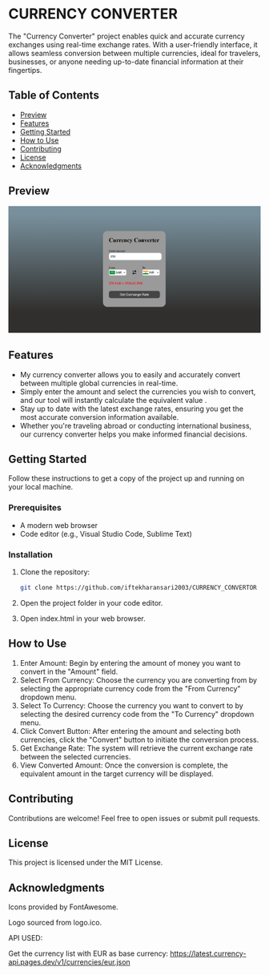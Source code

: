 # CURRENCY CONVERTER 

The "Currency Converter" project enables quick and accurate currency exchanges using real-time exchange rates. With a user-friendly interface, it allows seamless conversion between multiple currencies, ideal for travelers, businesses, or anyone needing up-to-date financial information at their fingertips.

## Table of Contents

- [Preview](#preview)
- [Features](#features)
- [Getting Started](#getting-started)
- [How to Use](#how-to-Use)
- [Contributing](#contributing)
- [License](#license)
- [Acknowledgments](#acknowledgments)

## Preview
![preview.png](assets/Preview.png?raw=true)

## Features
- My currency converter allows you to easily and accurately convert between multiple global currencies in real-time.
- Simply enter the amount and select the currencies you wish to convert, and our tool will instantly calculate the equivalent value .
- Stay up to date with the latest exchange rates, ensuring you get the most accurate conversion information available.
- Whether you're traveling abroad or conducting international business, our currency converter helps you make informed financial decisions.

## Getting Started
Follow these instructions to get a copy of the project up and running on your local machine.

### Prerequisites
- A modern web browser
- Code editor (e.g., Visual Studio Code, Sublime Text)

### Installation
1. Clone the repository:
   ```bash
   git clone https://github.com/iftekharansari2003/CURRENCY_CONVERTOR
   ```

3. Open the project folder in your code editor.

4. Open index.html in your web browser.

## How to Use
1. Enter Amount: Begin by entering the amount of money you want to convert in the "Amount" field.
2. Select From Currency: Choose the currency you are converting from by selecting the appropriate currency code from the "From Currency" dropdown menu.
3. Select To Currency: Choose the currency you want to convert to by selecting the desired currency code from the "To Currency" dropdown menu.
4. Click Convert Button: After entering the amount and selecting both currencies, click the "Convert" button to initiate the conversion process.
5. Get Exchange Rate: The system will retrieve the current exchange rate between the selected currencies.
6. View Converted Amount: Once the conversion is complete, the equivalent amount in the target currency will be displayed.


## Contributing
Contributions are welcome! Feel free to open issues or submit pull requests.

## License
This project is licensed under the MIT License.

## Acknowledgments
Icons provided by FontAwesome.

Logo sourced from logo.ico.

API USED:

Get the currency list with EUR as base currency:
https://latest.currency-api.pages.dev/v1/currencies/eur.json
